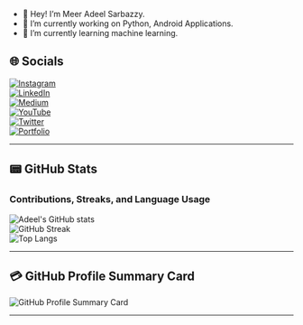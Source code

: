 - 👋 Hey! I’m Meer Adeel Sarbazzy.
- 👀 I’m currently working on Python, Android Applications.
- 🌱 I’m currently learning machine learning.

## 🌐 Socials  
[![Instagram](https://img.shields.io/badge/Instagram-%23E4405F.svg?logo=Instagram&logoColor=white)](https://www.instagram.com/meersarbazzy)  
[![LinkedIn](https://img.shields.io/badge/LinkedIn-%230077B5.svg?logo=LinkedIn&logoColor=white)](https://www.linkedin.com/in/meersarbazzy)  
[![Medium](https://img.shields.io/badge/Medium-%2312100E.svg?logo=medium&logoColor=white)](https://meersarbazzy.medium.com)  
[![YouTube](https://img.shields.io/badge/YouTube-%23FF0000.svg?logo=YouTube&logoColor=white)](https://www.youtube.com/@meersarbazzy)  
[![Twitter](https://img.shields.io/badge/Twitter-%231DA1F2.svg?logo=Twitter&logoColor=white)](https://www.twitter.com/meersarbazzy)  
[![Portfolio](https://img.shields.io/badge/Portfolio-%2312100E.svg?logo=firefox&logoColor=white)](https://meersarbazzy.com)  

---

## 📟 GitHub Stats  

### Contributions, Streaks, and Language Usage  
![Adeel's GitHub stats](https://github-readme-stats.vercel.app/api?username=meersarbazzy&show_icons=true&theme=radical)  
![GitHub Streak](https://github-readme-streak-stats.herokuapp.com?user=meersarbazzy&theme=radical)  
![Top Langs](https://github-readme-stats.vercel.app/api/top-langs/?username=meersarbazzy&layout=compact&theme=radical)  

---


## 💳 GitHub Profile Summary Card  

![GitHub Profile Summary Card](https://github-profile-summary-cards.vercel.app/api/cards/profile-details?username=meersarbazzy&theme=radical)  

---
